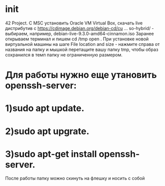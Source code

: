 # init
42 Project.
C MSC установить Oracle VM Virtual Box, скачать live дистрибутив с https://cdimage.debian.org/debian-cd/cu ... so-hybrid/ - выбираем, например, debian-live-9.3.0-amd64-cinnamon.iso
Заранее открываем терминал и пишем
cd /tmp
open .
При установке новой виртуальной машины на шаге File location and size - нажмите справа от названия на папку и мышкой перетащите вашу папку tmp, чтобы образ сохранился в темп папку не ограниченную размером.
# Для работы нужно еще утановить openssh-server:
# 1)sudo apt update.
# 2)sudo apt upgrate.
# 3)sudo apt-get install openssh-server.
После работы папку можно скинуть на флешку и носить с собой
